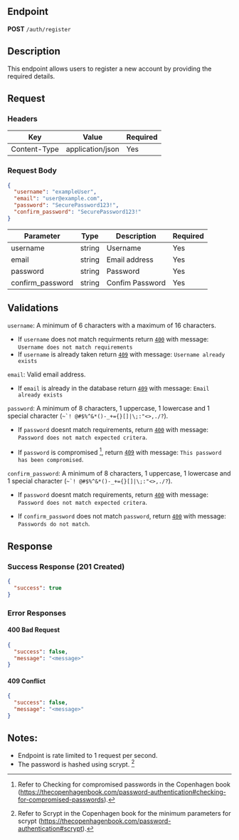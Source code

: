 ## Endpoint

**POST** `/auth/register`

## Description

This endpoint allows users to register a new account by providing the required details.

## Request

### Headers

| Key          | Value            | Required |
| ------------ | ---------------- | -------- |
| Content-Type | application/json | Yes      |

### Request Body

```json
{
  "username": "exampleUser",
  "email": "user@example.com",
  "password": "SecurePassword123!",
  "confirm_password": "SecurePassword123!"
}
```

| Parameter        | Type   | Description     | Required |
| ---------------- | ------ | --------------- | -------- |
| username         | string | Username        | Yes      |
| email            | string | Email address   | Yes      |
| password         | string | Password        | Yes      |
| confirm_password | string | Confim Password | Yes      |

## Validations

`username`: A minimum of 6 characters with a maximum of 16 characters.

- If `username` does not match requirments return [`400`](#400-bad-request) with message: `Username does not match requirements`
- If `username` is already taken return [`409`](#409-conflict) with message: `Username already exists`

`email`: Valid email address.

- If `email` is already in the database return [`409`](#409-conflict) with message: `Email already exists`

[TODO: Verify email is not a disposable email]: #

`password`: A minimum of 8 characters, 1 uppercase, 1 lowercase and 1 special character (`` ~`! @#$%^&*()-_+={}[]|\;:"<>,./? ``).

- If `password` doesnt match requirements, return [`400`](#400-bad-request) with message: `Password does not match expected critera`.

- If `password` is compromised [^password], return [`409`](#409-conflict) with message: `This password has been compromised`.

`confirm_password`: A minimum of 8 characters, 1 uppercase, 1 lowercase and 1 special character (`` ~`! @#$%^&*()-_+={}[]|\;:"<>,./? ``).

- If `password` doesnt match requirements, return [`400`](#400-bad-request) with message: `Password does not match expected critera`.

- If `confirm_password` does not match `password`, return [`400`](#400-bad-request) with message: `Passwords do not match`.

## Response

### Success Response (201 Created)

```json
{
  "success": true
}
```

### Error Responses

#### 400 Bad Request

```json
{
  "success": false,
  "message": "<message>"
}
```

#### 409 Conflict

```json
{
  "success": false,
  "message": "<message>"
}
```

## Notes:

- Endpoint is rate limited to 1 request per second.
- The password is hashed using scrypt. [^scrypt_min]

[^password]: Refer to Checking for compromised passwords in the Copenhagen book (https://thecopenhagenbook.com/password-authentication#checking-for-compromised-passwords).
[^scrypt_min]: Refer to Scrypt in the Copenhagen book for the minimum parameters for scrypt (https://thecopenhagenbook.com/password-authentication#scrypt).
